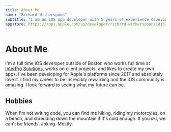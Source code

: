 ```yaml
---
title: About Me
name: "Richard Witherspoon"
subtitle: "I am an iOS app developer with 5 years of experience developing, testing, and publishing apps for the iPhone, iPad, and Mac. In addition to having multiples apps published on the App Store, I work full time as the lead iOS developer for InterPro Solutions, and occasionally take on contracting opportunities. I earned my formal education in electrical engineer and economics from RIT."
appstore: https://apps.apple.com/us/developer/richard-witherspoon/id1397531584
---
```


# About Me

I'm a full time iOS developer outside of Boston who works full time at [InterPro Solutions](https://interprosoft.com/), works on client projects, and likes to create my own apps. I've been developing for Apple's platforms since 2017 and absolutely love it. I find my career to be incredibly rewarding and the iOS community is amazing. I look forward to seeing what my future can be.

## Hobbies

When I'm not writing code, you can find me hiking, riding my motorcyles, on a beach, and shredding down the mountain if it's cold enough. If you ski, we can't be friends. Joking. Mostly.
